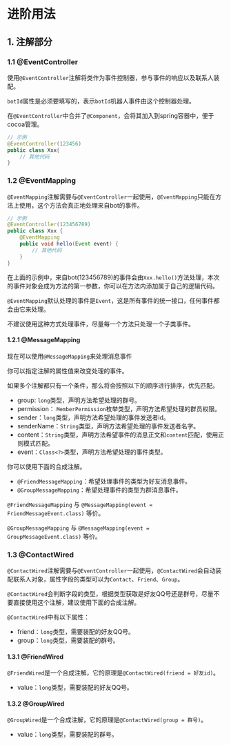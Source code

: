 # 进阶用法

## 1. 注解部分

### 1.1 @EventController

使用`@EventController`注解将类作为事件控制器，参与事件的响应以及联系人装配。

`botId`属性是必须要填写的，表示`botId`机器人事件由这个控制器处理。

在`@EventController`中合并了`@Component`，会将其加入到spring容器中，便于cocoa管理。

```java
// 示例
@EventController(123456)
public class Xxx{
    // 其他代码
}
```

### 1.2 @EventMapping

`@EventMapping`注解需要与`@EventController`一起使用，`@EventMapping`只能在方法上使用，这个方法会真正地处理来自bot的事件。

```java
// 示例
@EventController(123456789)
public class Xxx {
    @EventMapping
    public void hello(Event event) {
        // 其他代码
    }
}
```

在上面的示例中，来自bot(123456789)的事件会由`Xxx.hello()`方法处理，本次的事件对象会成为方法的第一参数，你可以在方法内添加属于自己的逻辑代码。

`@EventMapping`默认处理的事件是`Event`，这是所有事件的统一接口，任何事件都会由它来处理。

不建议使用这种方式处理事件，尽量每一个方法只处理一个子类事件。

#### 1.2.1 @MessageMapping

现在可以使用`@MessageMapping`来处理消息事件

你可以指定注解的属性值来改变处理的事件。

如果多个注解都只有一个条件，那么将会按照以下的顺序进行排序，优先匹配。

- group: `long`类型，声明方法希望处理的群号。
- permission： `MemberPermission`枚举类型，声明方法希望处理的群员权限。
- sender：`long`类型，声明方法希望处理的事件发送者id。
- senderName：`String`类型，声明方法希望处理的事件发送者名字。
- content：`String`类型，声明方法希望事件的消息正文和`content`匹配，使用正则模式匹配。
- event：`Class<?>`类型，声明方法希望处理的事件类型。

你可以使用下面的合成注解。

- `@FriendMessageMapping`：希望处理事件的类型为好友消息事件。
- `@GroupMessageMapping`：希望处理事件的类型为群消息事件。

`@FriendMessageMapping` 与 `@MessageMapping(event = FriendMessageEvent.class)` 等价。

`@GroupMessageMapping` 与 `@MessageMapping(event = GroupMessageEvent.class)` 等价。

### 1.3 @ContactWired

`@ContactWired`注解需要与`@EventController`一起使用，`@ContactWired`会自动装配联系人对象，属性字段的类型可以为`Contact`、`Friend`、`Group`。

`@ContactWired`会判断字段的类型，根据类型获取是好友QQ号还是群号，尽量不要直接使用这个注解，建议使用下面的合成注解。

`@ContactWired`中有以下属性：

- friend：`long`类型，需要装配的好友QQ号。
- group：`long`类型，需要装配的群号。

#### 1.3.1 @FriendWired

`@FriendWired`是一个合成注解，它的原理是`@ContactWired(friend = 好友id)`。

- value：`long`类型，需要装配的好友QQ号。

#### 1.3.2 @GroupWired

`@GroupWired`是一个合成注解，它的原理是`@ContactWired(group = 群号)`。

- value：`long`类型，需要装配的群号。

